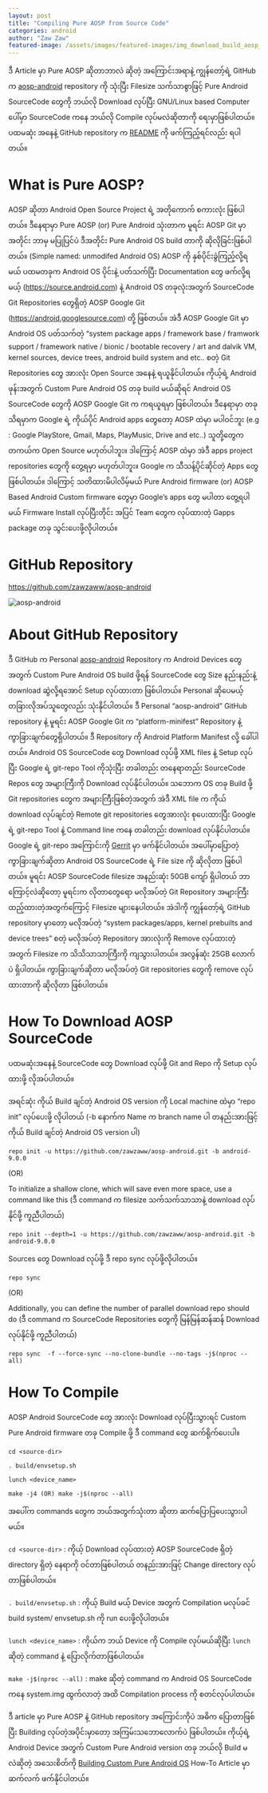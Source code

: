 ```yaml
---
layout: post
title: "Compiling Pure AOSP from Source Code"
categories: android
author: "Zaw Zaw"
featured-image: /assets/images/featured-images/img_download_build_aosp_android.png
---
```


ဒီ Article မှာ Pure AOSP ဆိုတာဘာလဲ ဆိုတဲ့ အကြောင်းအရာနဲ့ ကျွန်တော့်ရဲ့ GitHub က [aosp-android](https://github.com/zawzaww/aosp-android) repository ကို သုံးပြီး Filesize သက်သာစွာဖြင့် Pure Android SourceCode တွေကို ဘယ်လို Download လုပ်ပြီး GNU/Linux based Computer ပေါ်မှာ SourceCode ကနေ ဘယ်လို Compile လုပ်မလဲဆိုတာကို ရေးမှာဖြစ်ပါတယ်။ ပထမဆုံး အနေနဲ့ GitHub repository က [README](https://github.com/zawzaww/aosp-android/blob/android-9.0.0/README.md) ကို ဖက်ကြည့်ရင်လည်း ရပါတယ်။

# What is Pure AOSP?
AOSP ဆိုတာ Android Open Source Project ရဲ့ အတိုကောက် စကားလုံး ဖြစ်ပါတယ်။ ဒီနေရာမှာ Pure AOSP (or) Pure Android သုံးတာက မူရင်း AOSP Git မှာအတိုင်း ဘာမှ မပြုပြင်ပဲ ဒီအတိုင်း Pure Android OS build တာကို ဆိုလိုခြင်းဖြစ်ပါတယ်။ (Simple named: unmodifed Android OS)
AOSP ကို နှစ်ပိုင်းခွဲကြည့်လို့ရမယ် ပထမတခုက Android OS ပိုင်းနဲ့ ပတ်သက်ပြီး Documentation တွေ ဖက်လို့ရမယ့် (https://source.android.com) နဲ့ Android OS တခုလုံးအတွက် SourceCode Git Repositories တွေရှိတဲ့ AOSP Google Git (https://android.googlesource.com) တို့ ဖြစ်တယ်။ အဲဒီ AOSP Google Git မှာ Android OS ပတ်သက်တဲ့ “system package apps / framework base / framwork support / framework native / bionic / bootable recovery / art and dalvik VM, kernel sources, device trees, android build system and etc.. စတဲ့ Git Repositories တွေ အားလုံး Open Source အနေနဲ့ ရယူနိုင်ပါတယ်။ ကိုယ့်ရဲ့ Android ဖုန်းအတွက် Custom Pure Android OS တခု build မယ်ဆိုရင် Android OS SourceCode တွေကို AOSP Google Git က ကရယူရမှာ ဖြစ်ပါတယ်။ ဒီနေရာမှာ တခုသိရမှာက Google ရဲ့ ကိုယ်ပိုင် Android apps တွေတော့ AOSP ထဲမှာ မပါဝင်ဘူး (e.g : Google PlayStore, Gmail, Maps, PlayMusic, Drive and etc..) သူတို့တွေက တကယ်က Open Source မဟုတ်ပါဘူး။ ဒါကြောင့် AOSP ထဲမှာ အဲဒီ apps project repositories တွေကို တွေ့ရမှာ မဟုတ်ပါဘူး။  Google က သီသန့်ပိုင်ဆိုင်တဲ့ Apps တွေ ဖြစ်ပါတယ်။ ဒါကြောင့် သတိထားမိပါလိမ့်မယ် Pure Android firmware (or) AOSP Based Android Custom firmware တွေမှာ Google’s apps တွေ မပါတာ တွေ့ရပါမယ် Firmware Install လုပ်ပြီးတိုင်း အပြင် Team တွေက လုပ်ထားတဲ့ Gapps package တခု သွင်းပေးဖို့လိုပါတယ်။

# GitHub Repository
https://github.com/zawzaww/aosp-android

![aosp-android](/assets/images/screenshots/img_screenshot_github_aosp_android.png)

# About GitHub Repository
ဒီ GitHub က Personal [aosp-android](https://github.com/zawzaww/aosp-android) Repository က Android Devices တွေအတွက် Custom Pure Android OS build ဖို့ရန် SourceCode တွေ Size နည်းနည်းနဲ့ download ဆွဲလို့ရအောင် Setup လုပ်ထားတာ ဖြစ်ပါတယ်။ Personal ဆိုပေမယ့် တခြားလိုအပ်သူတွေလည်း သုံးနိုင်ပါတယ်။
ဒီ Personal “aosp-android” GitHub repository နဲ့ မူရင်း AOSP Google Git က “platform-minifest” Repository နဲ့ ကွာခြားချက်တွေရှိပါတယ်။ ဒီ Repository ကို Android Platform Manifest လို့ ခေါ်ပါတယ်။ Android OS SourceCode တွေ Download လုပ်ဖို့ XML files နဲ့ Setup လုပ်ပြီး Google ရဲ့ git-repo Tool ကိုသုံးပြီး တခါတည်း တနေရာတည်း SourceCode Repos တွေ အများကြီးကို Download လုပ်နိုင်ပါတယ်။ သဘောက OS တခု Build ဖို့ Git repositories တွေက အများကြီးဖြစ်တဲ့အတွက် အဲဒီ XML file က ကိုယ် download လုပ်ချင်တဲ့ Remote git repositories တွေအားလုံး စုပေးထားပြီး Google ရဲ့ git-repo Tool နဲ့ Command line ကနေ တခါတည်း download လုပ်နိုင်ပါတယ်။ Google ရဲ့ git-repo အကြောင်းကို [Gerrit](https://gerrit.googlesource.com/git-repo/+/refs/heads/master/README.md) မှာ ဖက်နိုင်ပါတယ်။ အပေါ်မှာပြောတဲ့ ကွာခြားချက်ဆိုတာ  Android OS SourceCode ရဲ့ File size ကို ဆိုလိုတာ ဖြစ်ပါတယ်။ မူရင်း AOSP SourceCode filesize အနည်းဆုံး 50GB ကျော် ရှိပါတယ် ဘာကြောင့်လဲဆိုတော့ မူရင်းက လိုတာတွေရော မလိုအပ်တဲ့ Git Repository အများကြီး ထည့်ထားတဲ့အတွက်ကြောင့် Filesize များနေပါတယ်။ အဲဒါကို ကျွန်တော့်ရဲ့ GitHub repository မှာတော့ မလိုအပ်တဲ့ “system packages/apps, kernel prebuilts and device trees” စတဲ့ မလိုအပ်တဲ့ Repository အားလုံးကို Remove လုပ်ထားတဲ့ အတွက် Filesize က သိသိသာသာကြီးကို ကျသွားပါတယ်။ အလွန်ဆုံး 25GB လောက်ပဲ ရှိပါတယ်။ ကွာခြားချက်ဆိုတာ မလိုအပ်တဲ့ Git repositories တွေကို remove လုပ်ထားတာကို ဆိုလိုတာ ဖြစ်ပါတယ်။

# How To Download AOSP SourceCode
ပထမဆုံးအနေနဲ့ SourceCode တွေ Download လုပ်ဖို့ Git and Repo ကို Setup လုပ်ထားဖို့ လိုအပ်ပါတယ်။

အရင်ဆုံး ကိုယ် Build ချင်တဲ့ Android OS version ကို Local machine ထဲမှာ “repo init” လုပ်ပေးဖို့ လိုပါတယ် (-b နောက်က Name က branch name ပါ တနည်းအားဖြင့် ကိုယ် Build ချင်တဲ့ Android OS version ပါ)
```
repo init -u https://github.com/zawzaww/aosp-android.git -b android-9.0.0
```

(OR)

To initialize a shallow clone, which will save even more space, use a command like this (ဒီ command က filesize သက်သက်သာသာနဲ့ download လုပ်နိုင်ဖို့ ကူညီပါတယ်)
```
repo init --depth=1 -u https://github.com/zawzaww/aosp-android.git -b android-9.0.0
```

Sources တွေ Download လုပ်ဖို့ ဒီ repo sync လုပ်ဖို့လိုပါတယ်။
```
repo sync
```

(OR)

Additionally, you can define the number of parallel download repo should do (ဒီ command က SourceCode Repositories တွေကို မြန်မြန်ဆန်ဆန် Download လုပ်နိုင်ဖို့ ကူညီပါတယ်)
```
repo sync  -f --force-sync --no-clone-bundle --no-tags -j$(nproc --all)
```

# How To Compile
AOSP Android SourceCode တွေ အားလုံး Download လုပ်ပြီးသွားရင် Custom Pure Android firmware တခု Compile ဖို့ ဒီ command တွေ ဆက်ရိုက်ပေးပါ။

```
cd <source-dir>

. build/envsetup.sh

lunch <device_name>

make -j4 (OR) make -j$(nproc --all)
```

အပေါ်က commands တွေက ဘယ်အတွက်သုံးတာ ဆိုတာ ဆက်ပြောပြပေးသွားပါမယ်။

`cd <source-dir>` : 
ကိုယ့် Download လုပ်ထားတဲ့ AOSP SourceCode ရှိတဲ့ directory ရှိတဲ့ နေရာကို ဝင်တာဖြစ်ပါတယ် တနည်းအားဖြင့် Change directory လုပ်တာဖြစ်ပါတယ်။

`. build/envsetup.sh` : 
ကိုယ့် Build မယ့် Device အတွက် Compilation မလုပ်ခင် build system/ envsetup.sh ကို run ပေးဖို့လိုပါတယ်။

`lunch <device_name>` : 
ကိုယ်က ဘယ် Device ကို Compile လုပ်မယ်ဆိုပြီး `lunch` ဆိုတဲ့ command နဲ့ ပြောလိုက်တာဖြစ်ပါတယ်။

`make -j$(nproc --all)` : 
make ဆိုတဲ့ command က Android OS SourceCode ကနေ system.img ထွက်လာတဲ့ အထိ Compilation process ကို စတင်လုပ်ပါတယ်။

ဒီ article မှာ Pure AOSP နဲ့ GitHub repository အကြောင်းကိုပဲ အဓိက ပြောတာဖြစ်ပြီး Building လုပ်တဲ့အပိုင်းမှာတော့ အကြမ်းသဘောလောက်ပဲ ဖြစ်ပါတယ်။ 
ကိုယ့်ရဲ့ Android Device အတွက် Custom Pure Android version တခု ဘယ်လို Build မလဲဆိုတဲ့ အသေးစိတ်ကို [Building Custom Pure Android OS](https://zawzaww.github.io/blog/android/build-pure-android) How-To Article မှာ ဆက်လက် ဖက်နိုင်ပါတယ်။
